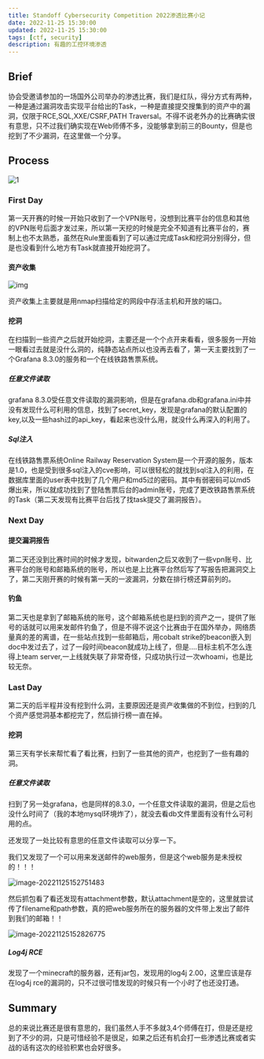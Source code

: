 ```yaml
---
title: Standoff Cybersecurity Competition 2022渗透比赛小记
date: 2022-11-25 15:30:00
updated: 2022-11-25 15:30:00
tags: [ctf, security]
description: 有趣的工控环境渗透
---
```


## Brief

协会受邀请参加的一场国外公司举办的渗透比赛，我们是红队，得分方式有两种，一种是通过漏洞攻击实现平台给出的Task，一种是直接提交搜集到的资产中的漏洞，仅限于RCE,SQL,XXE/CSRF,PATH Traversal。不得不说老外办的比赛确实很有意思，只不过我们确实现在Web师傅不多，没能够拿到前三的Bounty，但是也挖到了不少漏洞，在这里做一个分享。

## Process

![1](https://ek1ng-typora.oss-cn-hangzhou.aliyuncs.com/img/1.PNG)

### First Day

第一天开赛的时候一开始只收到了一个VPN账号，没想到比赛平台的信息和其他的VPN账号后面才发过来，所以第一天挖的时候是完全不知道有比赛平台的，赛制上也不太熟悉，虽然在Rule里面看到了可以通过完成Task和挖洞分别得分，但是也没看到什么地方有Task就直接开始挖洞了。

#### 资产收集

![img](https://ek1ng-typora.oss-cn-hangzhou.aliyuncs.com/img/stf-nov-22-hint-scheme.png)

资产收集上主要就是用nmap扫描给定的网段中存活主机和开放的端口。

#### 挖洞

在扫描到一些资产之后就开始挖洞，主要还是一个个点开来看看，很多服务一开始一眼看过去就是没什么洞的，纯静态站点所以也没再去看了，第一天主要找到了一个Grafana 8.3.0的服务和一个在线铁路售票系统。

##### 任意文件读取

grafana 8.3.0受任意文件读取的漏洞影响，但是在grafana.db和grafana.ini中并没有发现什么可利用的信息，找到了secret_key，发现是grafana的默认配置的key,以及一些hash过的api_key，看起来也没什么用，就没什么再深入的利用了。

##### Sql注入

在线铁路售票系统Online Railway Reservation System是一个开源的服务，版本是1.0，也是受到很多sql注入的cve影响，可以很轻松的就找到sql注入的利用，在数据库里面的user表中找到了几个用户和md5过的密码。其中有弱密码可以md5爆出来，所以就成功找到了登陆售票后台的admin账号，完成了更改铁路售票系统的Task（第二天发现有比赛平台后找了找task提交了漏洞报告）。

### Next Day

#### 提交漏洞报告

第二天还没到比赛时间的时候才发现，bitwarden之后又收到了一些vpn账号、比赛平台的账号和邮箱系统的账号，所以也是上比赛平台然后写了写报告把漏洞交上了，第二天刚开赛的时候有第一天的一波漏洞，分数在排行榜还算前列的。

#### 钓鱼

第二天也是拿到了邮箱系统的账号，这个邮箱系统也是扫到的资产之一，提供了账号的话就可以用来发邮件钓鱼了，但是不得不说这个比赛由于在国外举办，网络质量真的差的离谱，在一些站点找到一些邮箱后，用cobalt strike的beacon嵌入到doc中发过去了，过了一段时间beacon就成功上线了，但是....目标主机不怎么连得上team server,一上线就失联了非常奇怪，只成功执行过一次whoami，也是比较无奈。

### Last Day

第二天的后半程并没有挖到什么洞，主要原因还是资产收集做的不到位，扫到的几个资产感觉洞基本都挖完了，然后排行榜一直在掉。

#### 挖洞

第三天有学长来帮忙看了看比赛，扫到了一些其他的资产，也挖到了一些有趣的洞。

##### 任意文件读取

扫到了另一处grafana，也是同样的8.3.0，一个任意文件读取的漏洞，但是之后也没什么时间了（我的本地mysql环境炸了），就没去看db文件里面有没有什么可利用的点。

还发现了一处比较有意思的任意文件读取可以分享一下。

我们又发现了一个可以用来发送邮件的web服务，但是这个web服务是未授权的！！！

![image-20221125152751483](https://ek1ng-typora.oss-cn-hangzhou.aliyuncs.com/img/image-20221125152751483.png)

然后抓包看了看还发现有attachment参数，默认attachment是空的，这里就尝试传了filename和path参数，真的把web服务所在的服务器的文件带上发出了邮件到我们的邮箱！！

![image-20221125152826775](https://ek1ng-typora.oss-cn-hangzhou.aliyuncs.com/img/image-20221125152826775.png)

##### Log4j RCE

发现了一个minecraft的服务器，还有jar包，发现用的log4j 2.00，这里应该是存在log4j rce的漏洞的，只不过很可惜发现的时候只有一个小时了也还没打通。

## Summary

总的来说比赛还是很有意思的，我们虽然人手不多就3,4个师傅在打，但是还是挖到了不少的洞，只是可惜经验不是很足，如果之后还有机会打一些渗透比赛或者实战的话有这次的经验积累也会好很多。